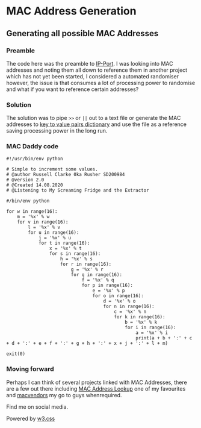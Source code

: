 # MAC Address Generation
## Generating all possible MAC Addresses

### Preamble
The code here was the preamble to [IP-Port](https://russc-xer0n3.github.io/IP-Port). I was looking into MAC addresses and noting them all down to reference them in another project which has not yet been started, I considered a automated randomiser however, the issue is that consumes a lot of processing power to randomise and what if you want to reference certain addresses?

### Solution
The solution was to pipe ```>>``` or ```||``` out to a text file or generate the MAC addresses to [key to value pairs dictionary](https://www.geeksforgeeks.org/add-a-keyvalue-pair-to-dictionary-in-python/) and use the file as a reference saving processing power in the long run.

### MAC Daddy code
```
#!/usr/bin/env python

# Simple to increment some values.
# @author Russell Clarke 0ka Rusher SD200984
# @version 2.0  
# @Created 14.08.2020
# @Listening to My Screaming Fridge and the Extractor

#/bin/env python

for w in range(16):
    m = '%x' % w
    for v in range(16):
        l = '%x' % v
        for u in range(16):
            j = '%x' % u
            for t in range(16):
                x = '%x' % t
                for s in range(16):
                    h = '%x' % s
                    for r in range(16):
                        g = '%x' % r
                        for q in range(16):
                            f = '%x' % q
                            for p in range(16):
                                e = '%x' % p
                                for o in range(16):
                                    d = '%x' % o
                                    for n in range(16):
                                        c = '%x' % n
                                        for k in range(16):
                                            b = '%x' % k
                                            for i in range(16):
                                                a = '%x' % i
                                                print(a + b + ':' + c + d + ':' + e + f + ':' + g + h + ':' + x + j + ':' + l + m)

exit(0)
```

### Moving forward
Perhaps I can think of several projects linked with MAC Addresses, there are a few out there including [MAC Address Lookup](https://maclookup.app/) one of my favourites and [macvendors](https://macvendors.com/) my go to guys whenrequired. 
<head>
    <meta content="text/html; charset=utf-8" http-equiv="Content-Type">
    <meta charset="UTF-8">
    <meta name="description" content="Projects and Portfolio">
    <meta name="keywords" content="HTML, CSS, JavaScript, PHP, MySQLi, Python, Java, C, C++, C#, Time, Shapes">
    <meta name="author" content="Russell Clarke">
    <meta name="viewport" content="width=device-width, initial-scale=1.0">
    <link rel="stylesheet" href="https://www.w3schools.com/w3css/4/w3.css">
    <link rel="stylesheet" href="https://fonts.googleapis.com/css?family=Roboto">
    <link rel="stylesheet" href="https://cdnjs.cloudflare.com/ajax/libs/font-awesome/4.7.0/css/font-awesome.min.css">
</head>
<footer class="w3-container w3-teal w3-center w3-margin-top">
  <p>Find me on social media.</p>
  <a href="https://www.facebook.com/profile.php?id=100075972987666"><i class="fa fa-facebook-official w3-hover-opacity"></i></a>
  <a href="https://www.instagram.com/russellclarke821"><i class="fa fa-instagram w3-hover-opacity"></i></a>
  <a href="https://www.pinterest.co.uk/russellclarke821/"><i class="fa fa-pinterest-p w3-hover-opacity"></i></a>
  <a href="https://twitter.com/Developing821"><i class="fa fa-twitter w3-hover-opacity"></i></a>
  <a href="https://www.linkedin.com/in/russell-clarke-09a1a5238"></a><i class="fa fa-linkedin w3-hover-opacity"></i>
  <p>Powered by <a href="https://www.w3schools.com/w3css/default.asp" target="_blank">w3.css</a></p>
</footer>

